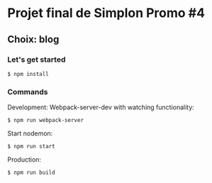 # Projet final de Simplon Promo #4
## Choix: blog

### Let's get started
```shell
$ npm install
```

### Commands
Development:
Webpack-server-dev with watching functionality:
  ```shell
  $ npm run webpack-server
  ```
  Start nodemon:
  ```shell
  $ npm run start
  ```

Production:
  ```shell
  $ npm run build
  ```
